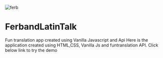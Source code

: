![ferb](https://user-images.githubusercontent.com/58090261/145763871-b202203e-257e-4e85-bb58-9201ae343a6d.JPG)
# FerbandLatinTalk
Fun translation app created using Vanilla Javascript and Api
Here is the application created using HTML,CSS, Vanilla Js and funtranslation API.
Click below link to try the demo

